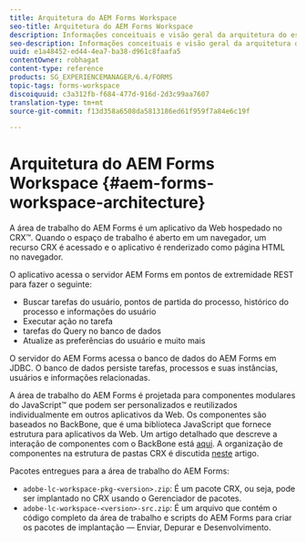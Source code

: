 ```yaml
---
title: Arquitetura do AEM Forms Workspace
seo-title: Arquitetura do AEM Forms Workspace
description: Informações conceituais e visão geral da arquitetura do espaço de trabalho do LiveCycle AEM Forms.
seo-description: Informações conceituais e visão geral da arquitetura do espaço de trabalho do LiveCycle AEM Forms.
uuid: e1a48452-ed44-4ea7-ba38-d961c8faafa5
contentOwner: robhagat
content-type: reference
products: SG_EXPERIENCEMANAGER/6.4/FORMS
topic-tags: forms-workspace
discoiquuid: c3a312fb-f684-477d-916d-2d3c99aa7607
translation-type: tm+mt
source-git-commit: f13d358a6508da5813186ed61f959f7a84e6c19f

---
```



# Arquitetura do AEM Forms Workspace {#aem-forms-workspace-architecture}

A área de trabalho do AEM Forms é um aplicativo da Web hospedado no CRX™. Quando o espaço de trabalho é aberto em um navegador, um recurso CRX é acessado e o aplicativo é renderizado como página HTML no navegador.

O aplicativo acessa o servidor AEM Forms em pontos de extremidade REST para fazer o seguinte:

* Buscar tarefas do usuário, pontos de partida do processo, histórico do processo e informações do usuário
* Executar ação no tarefa
* tarefas do Query no banco de dados
* Atualize as preferências do usuário e muito mais

O servidor do AEM Forms acessa o banco de dados do AEM Forms em JDBC. O banco de dados persiste tarefas, processos e suas instâncias, usuários e informações relacionadas.

A área de trabalho do AEM Forms é projetada para componentes modulares do JavaScript™ que podem ser personalizados e reutilizados individualmente em outros aplicativos da Web. Os componentes são baseados no BackBone, que é uma biblioteca JavaScript que fornece estrutura para aplicativos da Web. Um artigo detalhado que descreve a interação de componentes com o BackBone está [aqui](/help/forms/using/backbone-interaction.md). A organização de componentes na estrutura de pastas CRX é discutida [neste](/help/forms/using/folder-structure.md) artigo.

Pacotes entregues para a área de trabalho do AEM Forms:

* `adobe-lc-workspace-pkg-<version>.zip`: É um pacote CRX, ou seja, pode ser implantado no CRX usando o Gerenciador de pacotes.
* `adobe-lc-workspace-<version>-src.zip`: É um arquivo que contém o código completo da área de trabalho e scripts do AEM Forms para criar os pacotes de implantação — Enviar, Depurar e Desenvolvimento.
